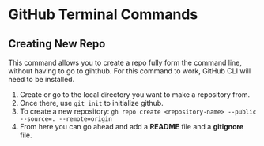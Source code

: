 # GitHub Terminal Commands

## Creating New Repo
This command allows you to create a repo fully form the command line, without having to go to gihthub. For this command to work, GitHub CLI will need to be installed.

1. Create or go to the local directory you want to make a repository from.
2. Once there, use `git init` to initialize github.
3. To create a new repository: `gh repo create <repository-name> --public --source=. --remote=origin`
4. From here you can go ahead and add a **README** file and a **gitignore** file.


